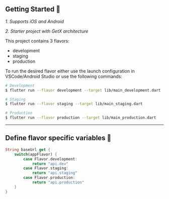 ## Getting Started 🚀

_1. Supports iOS and Android_

_2. Starter project with GetX architecture_

This project contains 3 flavors:

- development
- staging
- production

To run the desired flavor either use the launch configuration in VSCode/Android Studio or use the following commands:

```sh
# Development
$ flutter run --flavor development --target lib/main_development.dart

# Staging
$ flutter run --flavor staging --target lib/main_staging.dart

# Production
$ flutter run --flavor production --target lib/main_production.dart
```

---

## Define flavor specific variables 🍭

```dart
String baseUrl get {
    switch(appFlavor) {
        case Flavor.development:
            return "api.dev"
        case Flavor.staging:
            return "api.staging"
        case Flavor.production:
            return "api.production"
    }
}
```
